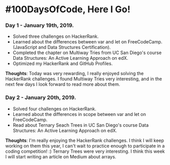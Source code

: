 # #100DaysOfCode, Here I Go!

### Day 1 - January 19th, 2019.
  - Solved three challenges on HackerRank.
  - Learned about the differences between var and let on FreeCodeCamp. (JavaScript and Data Structures Certification).
  - Completed the chapter on Multiway Tries from UC San Diego's course Data Structures: An Active Learning Approach on edX.
  - Optimized my HackerRank and GitHub Profiles.

**Thoughts**: Today was very rewarding, I really enjoyed solving the HackerRank challenges. I found Multiway Tries very interesting,        and in the next few days I look forward to read more about them. 

### Day 2 - January 20th, 2019.
  - Solved four challenges on HackerRank.
  - Learned about the differences in scope between var and let on FreeCodeCamp.
  - Read about Ternary Seach Trees in UC San Diego's course Data Structures: An Active Learning Approach on edX.
 
**Thoughts**: I'm really enjoying the HackerRank challenges. I think I will keep working on them this year, I can't wait to practice enough to participate in a coding competition! :) Ternary Trees were very interesting. I think this week I will start writing an article on Medium about arrays. 
